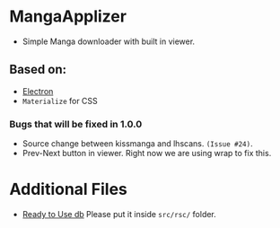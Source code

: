 # MangaApplizer
- Simple Manga downloader with built in viewer.


## Based on:
- [Electron](https://github.com/electron/electron)
- `Materialize` for CSS

### Bugs that will be fixed in 1.0.0

- Source change between kissmanga and lhscans. `(Issue #24)`.
- Prev-Next button in viewer. Right now we are using wrap to fix this.

# Additional Files
- [Ready to Use db](https://www.dropbox.com/s/kybo62rd2li8e7o/test.sqlite3?dl=0)
    Please put it inside `src/rsc/` folder.